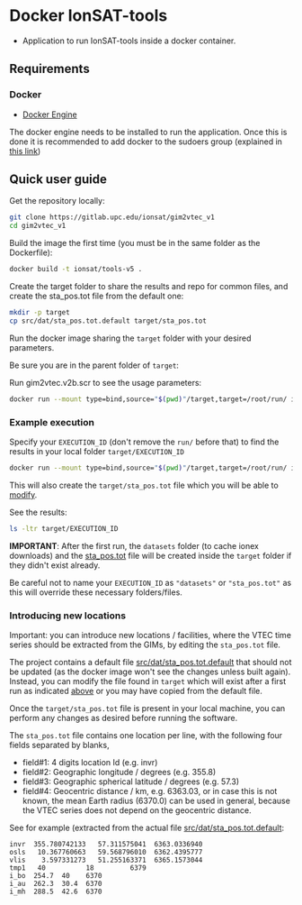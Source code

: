# Docker IonSAT-tools

- Application to run IonSAT-tools inside a docker container.

## Requirements

### Docker

* [Docker Engine](https://docs.docker.com/engine/install/) 

The docker engine needs to be installed to run the application. Once this is done it is recommended to add docker to the sudoers group (explained in [this link](https://docs.docker.com/engine/install/linux-postinstall/#manage-docker-as-a-non-root-user))

## Quick user guide

Get the repository locally:

```bash
git clone https://gitlab.upc.edu/ionsat/gim2vtec_v1
cd gim2vtec_v1
```

Build the image the first time (you must be in the same folder as the Dockerfile):

```bash
docker build -t ionsat/tools-v5 .
```

Create the target folder to share the results and repo for common files, and create the sta_pos.tot file from the default one:

```bash
mkdir -p target
cp src/dat/sta_pos.tot.default target/sta_pos.tot
```

Run the docker image sharing the `target` folder with your desired parameters.

Be sure you are in the parent folder of `target`:

Run gim2vtec.v2b.scr to see the usage parameters:

```bash
docker run --mount type=bind,source="$(pwd)"/target,target=/root/run/ ionsat/tools-v5 ./w/bin/gim2vtec.v2b.scr
```

### Example execution

Specify your `EXECUTION_ID` (don't remove the `run/` before that) to find the results in your local folder `target/EXECUTION_ID`

```bash
docker run --mount type=bind,source="$(pwd)"/target,target=/root/run/ ionsat/tools-v5 ./w/bin/gim2vtec.v2b.scr VTECvsTIME 2024 5 8 2024 5 9 uqrg 120 run/EXECUTION_ID nn VTECvsTIME_extraction ebre jplm
```

This will also create the `target/sta_pos.tot` file which you will be able to [modify](#introducing-new-locations).

See the results:

```bash
ls -ltr target/EXECUTION_ID
```
**IMPORTANT**:
After the first run, the `datasets` folder (to cache ionex downloads) and the [sta_pos.tot](#introducing-new-locations) file will be created inside the `target` folder if they didn't exist already.

Be careful not to name your `EXECUTION_ID` as `"datasets"` or `"sta_pos.tot"` as this will override these necessary folders/files.


### Introducing new locations
Important: you can introduce new locations / facilities, where the VTEC time series should be extracted from the GIMs, by editing the `sta_pos.tot` file. 

The project contains a default file [src/dat/sta_pos.tot.default](src/dat/sta_pos.tot.default) that should not be updated (as the docker image won't see the changes unless built again). Instead, you can modify the file found in `target` which will exist after a first run as indicated [above](#example-execution) or you may have copied from the default file.

Once the `target/sta_pos.tot` file is present in your local machine, you can perform any changes as desired before running the software.

The `sta_pos.tot` file contains one location per line, with the following four fields separated by blanks,
- field#1: 4 digits location Id (e.g. invr)
- field#2: Geographic longitude / degrees (e.g. 355.8)
- field#3: Geographic spherical latitude / degrees (e.g. 57.3)
- field#4: Geocentric distance / km, e.g. 6363.03, or in case this is not known, the mean Earth radius (6370.0) can be used in general, because the VTEC series does not depend on the geocentric distance.

See for example (extracted from the actual file [src/dat/sta_pos.tot.default](src/dat/sta_pos.tot.default):

```
invr  355.780742133   57.311575041  6363.0336940
osls   10.367760663   59.568796010  6362.4395777
vlis    3.597331273   51.255163371  6365.1573044
tmp1   40          18         6379
i_bo  254.7  40    6370
i_au  262.3  30.4  6370
i_mh  288.5  42.6  6370
```

